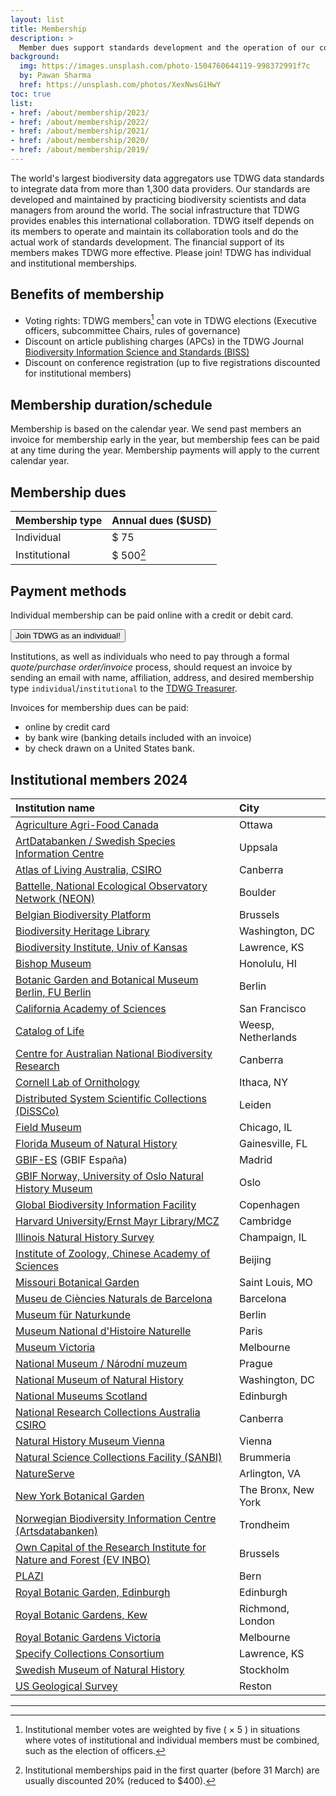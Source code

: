 ```yaml
---
layout: list
title: Membership
description: >
  Member dues support standards development and the operation of our collaboration platforms.
background:
  img: https://images.unsplash.com/photo-1504760644119-998372991f7c
  by: Pawan Sharma
  href: https://unsplash.com/photos/XexNwsGiHwY
toc: true
list:
- href: /about/membership/2023/
- href: /about/membership/2022/
- href: /about/membership/2021/
- href: /about/membership/2020/
- href: /about/membership/2019/
---
```


The world's largest biodiversity data aggregators use TDWG data standards to integrate data from more than 1,300 data providers. Our standards are developed and maintained by practicing biodiversity scientists and data managers from around the world. The social infrastructure that TDWG provides enables this international collaboration. TDWG itself depends on its members to operate and maintain its collaboration tools and do the actual work of standards development. The financial support of its members makes TDWG more effective. Please join! TDWG has individual and institutional memberships.

## Benefits of membership

- Voting rights: TDWG members[^1] can vote in TDWG elections (Executive officers, subcommittee Chairs, rules of governance)
- Discount on article publishing charges (APCs) in the TDWG Journal [Biodiversity Information Science and Standards (BISS)](/journal/)
- Discount on conference registration (up to five registrations discounted for institutional members)

[^1]: Institutional member votes are weighted by five ( &times; 5 ) in situations where votes of institutional and individual members must be combined, such as the election of officers.

## Membership duration/schedule

Membership is based on the calendar year. We send past members an invoice for membership early in the year, but membership fees can be paid at any time during the year. Membership payments will apply to the current calendar year.

## Membership dues

Membership type | Annual dues ($USD)
:--- | :---
Individual | $ 75
Institutional | $ 500[^2]

[^2]: Institutional memberships paid in the first quarter (before 31 March) are usually discounted 20% (reduced to $400).

## Payment methods

Individual membership can be paid online with a credit or debit card.

<button onclick="window.location.href='https://zohosecurepay.com/checkout/b80qhpb-n61u5hlhh0m7p/Individual-TDWG-Membership'" class="btn btn-secondary">Join TDWG as an individual!</button>

Institutions, as well as individuals who need to pay through a formal _quote/purchase order/invoice_ process, should request an invoice by sending an email with name, affiliation, address, and desired membership type `individual`/`institutional` to the [TDWG Treasurer](mailto:treasurer@tdwg.org?subject=Membership%20request).

Invoices for membership dues can be paid:

- online by credit card
- by bank wire (banking details included with an invoice)
- by check drawn on a United States bank.

## Institutional members 2024

Institution name | City
:--- | :---
[Agriculture Agri-Food Canada](https://agriculture.canada.ca/en) | Ottawa
[ArtDatabanken / Swedish Species Information Centre](https://www.artdatabanken.se/en/?menu=open) | Uppsala
[Atlas of Living Australia, CSIRO](https://www.ala.org.au/) | Canberra
[Battelle, National Ecological Observatory Network (NEON)](https://www.neonscience.org/) | Boulder
[Belgian Biodiversity Platform](https://www.biodiversity.be/) | Brussels
[Biodiversity Heritage Library](https://www.biodiversitylibrary.org/) | Washington, DC
[Biodiversity Institute, Univ of Kansas](https://biodiversity.ku.edu/) | Lawrence, KS
[Bishop Museum](https://www.bishopmuseum.org/) | Honolulu, HI
[Botanic Garden and Botanical Museum Berlin, FU Berlin](https://www.bgbm.org/) | Berlin
[California Academy of Sciences](https://www.calacademy.org) | San Francisco
[Catalog of Life]() | Weesp, Netherlands
[Centre for Australian National Biodiversity Research](https://www.cpbr.gov.au/cpbr/) | Canberra
[Cornell Lab of Ornithology](https://www.birds.cornell.edu/home/) | Ithaca, NY
[Distributed System Scientific Collections (DiSSCo)](https://www.dissco.eu/) | Leiden
[Field Museum](https://www.fieldmuseum.org/) | Chicago, IL
[Florida Museum of Natural History](https://www.floridamuseum.ufl.edu/) | Gainesville, FL
[GBIF-ES](https://datos.gbif.es/) (GBIF España) | Madrid
[GBIF Norway, University of Oslo Natural History Museum]() | Oslo
[Global Biodiversity Information Facility](https://www.gbif.org) | Copenhagen
[Harvard University/Ernst Mayr Library/MCZ](https://library.mcz.harvard.edu/) | Cambridge
[Illinois Natural History Survey](https://www.inhs.illinois.edu/) | Champaign, IL
[Institute of Zoology, Chinese Academy of Sciences](http://english.ioz.cas.cn/) | Beijing
[Missouri Botanical Garden](https://www.missouribotanicalgarden.org/) | Saint Louis, MO
[Museu de Ciències Naturals de Barcelona](https://museuciencies.cat/en/) | Barcelona
[Museum für Naturkunde](https://www.museumfuernaturkunde.berlin/en) | Berlin
[Museum National d'Histoire Naturelle](https://www.mnhn.fr/fr) | Paris
[Museum Victoria](https://museumsvictoria.com.au/) | Melbourne
[National Museum / Národní muzeum](https://www.nm.cz/en) | Prague
[National Museum of Natural History](https://naturalhistory.si.edu/) | Washington, DC
[National Museums Scotland](https://www.nms.ac.uk/) | Edinburgh
[National Research Collections Australia CSIRO](https://www.csiro.au/en/Showcase/NRCA) | Canberra
[Natural History Museum Vienna](https://www.nhm-wien.ac.at/en) | Vienna
[Natural Science Collections Facility (SANBI)](https://www.sanbi.org/) | Brummeria
[NatureServe](https://www.natureserve.org/) | Arlington, VA
[New York Botanical Garden](https://www.nybg.org) | The Bronx, New York
[Norwegian Biodiversity Information Centre (Artsdatabanken)](https://www.biodiversity.no/) | Trondheim
[Own Capital of the Research Institute for Nature and Forest (EV INBO)](https://www.inbo.be/en) | Brussels
[PLAZI](http://plazi.org/) | Bern
[Royal Botanic Garden, Edinburgh](https://www.rbge.org.uk/) | Edinburgh
[Royal Botanic Gardens, Kew](https://www.kew.org/) | Richmond, London
[Royal Botanic Gardens Victoria](https://www.rbg.vic.gov.au/) | Melbourne
[Specify Collections Consortium](https://www.specifysoftware.org/membership-levels/) | Lawrence, KS
[Swedish Museum of Natural History](https://www.nrm.se/en/forskningochsamlingar/samlingar.179.html) | Stockholm
[US Geological Survey](https://www.usgs.gov/) | Reston

------
